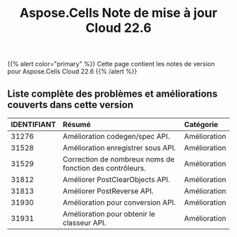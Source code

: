 ﻿---
title: Aspose.Cells Note de mise à jour Cloud 22.6
second_title: Aspose.Cells Cloud Documen
type: docs
url: /fr/aspose-cells-cloud-22-6-release-notes/
description: Aspose.Cells Cloud prend en charge Excel pour créer, convertir, fusionner, diviser, protéger, opération d'objet interne, etc.
weight: 16
---
{{% alert color="primary" %}} 
Cette page contient les notes de version pour Aspose.Cells Cloud 22.6
{{% /alert %}} 
## **Liste complète des problèmes et améliorations couverts dans cette version**
|**IDENTIFIANT**|**Résumé**|**Catégorie**|
|:- |:- |:- |
|31276 |Amélioration codegen/spec API.| Amélioration|
|31528 |Amélioration enregistrer sous API.| Amélioration|
|31529 |Correction de nombreux noms de fonction des contrôleurs.| Amélioration|
|31812 |Améliorer PostClearObjects API.| Amélioration|
|31813 |Améliorer PostReverse API.| Amélioration|
|31930 |Amélioration pour conversion API.| Amélioration|
|31931 |Amélioration pour obtenir le classeur API.| Amélioration|
